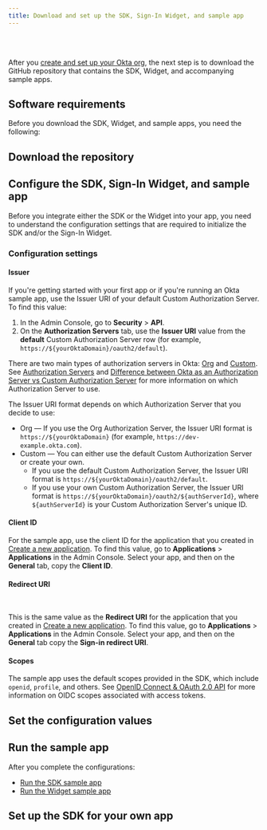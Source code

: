 ```yaml
---
title: Download and set up the SDK, Sign-In Widget, and sample app
---
```

<div class="oie-embedded-sdk">

<ApiLifecycle access="ie" /><br>
<ApiLifecycle access="Limited GA" /><br>

<StackSelector class="cleaner-selector"/>

After you [create and set up your Okta org](/docs/guides/oie-embedded-common-org-setup/), the next step is to download the GitHub repository that contains the SDK, Widget, and accompanying sample apps.

## Software requirements

Before you download the SDK, Widget, and sample apps, you need the following:

<StackSelector snippet="softwarerequirements" noSelector />

## Download the repository

<StackSelector snippet="githubinstructions" noSelector />

## Configure the SDK, Sign-In Widget, and sample app

Before you integrate either the SDK or the Widget into your app, you need to understand the configuration settings that are required to initialize the SDK and/or the Sign-In Widget.

### Configuration settings

#### Issuer

If you're getting started with your first app or if you're running an Okta sample app, use the Issuer URI of your default Custom Authorization Server. To find this value:

1. In the Admin Console, go to **Security** > **API**.
2. On the **Authorization Servers** tab, use the **Issuer URI** value from the **default** Custom Authorization Server row (for example, `https://${yourOktaDomain}/oauth2/default`).

There are two main types of authorization servers in Okta: [Org](/docs/concepts/auth-servers/#org-authorization-server) and [Custom](/docs/concepts/auth-servers/#custom-authorization-server). See [Authorization Servers](/docs/concepts/auth-servers/#available-authorization-server-types) and [Difference between Okta as an Authorization Server vs Custom Authorization Server](https://support.okta.com/help/s/article/Difference-Between-Okta-as-An-Authorization-Server-vs-Custom-Authorization-Server?language=en_US) for more information on which Authorization Server to use.

The Issuer URI format depends on which Authorization Server that you decide to use:

* Org &mdash; If you use the Org Authorization Server, the Issuer URI format is `https://${yourOktaDomain}` (for example, `https://dev-example.okta.com`).
* Custom &mdash; You can either use the default Custom Authorization Server or create your own.
  - If you use the default Custom Authorization Server, the Issuer URI format is `https://${yourOktaDomain}/oauth2/default`.
  - If you use your own Custom Authorization Server, the Issuer URI format is `https://${yourOktaDomain}/oauth2/${authServerId}`, where `${authServerId}` is your Custom Authorization Server's unique ID.

#### Client ID

For the sample app, use the client ID for the application that you created in [Create a new application](/docs/guides/oie-embedded-common-org-setup/-/main/#create-a-new-application). To find this value, go to **Applications** > **Applications** in the Admin Console. Select your app, and then on the **General** tab, copy the **Client ID**.

<StackSelector snippet="clientsecret" noSelector />

#### Redirect URI

<StackSelector snippet="redirecturi" noSelector /><br>

This is the same value as the **Redirect URI** for the application that you created in [Create a new application](/docs/guides/oie-embedded-common-org-setup/-/main/#create-a-new-application). To find this value, go to **Applications** > **Applications** in the Admin Console. Select your app, and then on the **General** tab copy the **Sign-in redirect URI**.

#### Scopes

The sample app uses the default scopes provided in the SDK, which include `openid`, `profile`, and others. See [OpenID Connect & OAuth 2.0 API](/docs/reference/api/oidc/#scopes) for more information on OIDC scopes associated with access tokens.

## Set the configuration values

<StackSelector snippet="configlocations" noSelector />

<StackSelector snippet="configorder" noSelector />

## Run the sample app

After you complete the configurations:

* [Run the SDK sample app](/docs/guides/oie-embedded-common-run-samples/-/main/#run-the-sdk-sample-app)
* [Run the Widget sample app](/docs/guides/oie-embedded-common-run-samples/-/main/#run-the-widget-sample-app)

## Set up the SDK for your own app

<StackSelector snippet="sdkforyourapp" noSelector />

</div>
